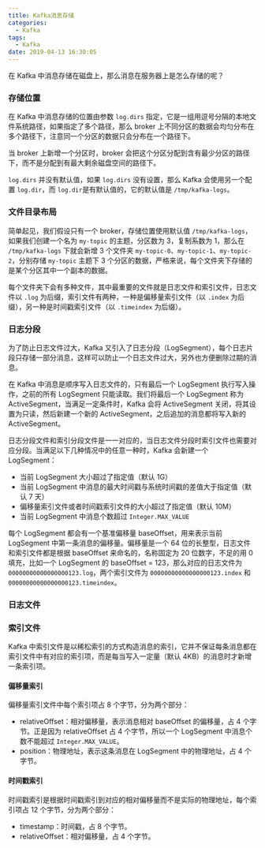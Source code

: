 ```yaml
---
title: Kafka消息存储
categories:
  - Kafka
tags:
  - Kafka
date: 2019-04-13 16:30:05
---
```


在 Kafka 中消息存储在磁盘上，那么消息在服务器上是怎么存储的呢？<!-- more -->


### 存储位置

在 Kafka 中消息存储的位置由参数 ```log.dirs``` 指定，它是一组用逗号分隔的本地文件系统路径，如果指定了多个路径，那么 broker 上不同分区的数据会均匀分布在多个路径下，注意同一个分区的数据只会分布在一个路径下。

当 broker 上新增一个分区时，broker 会把这个分区分配到含有最少分区的路径下，而不是分配到有最大剩余磁盘空间的路径下。

```log.dirs``` 并没有默认值，如果 ```log.dirs``` 没有设置，那么 Kafka 会使用另一个配置 ```log.dir```，而 ```log.dir```是有默认值的，它的默认值是 ```/tmp/kafka-logs```。

### 文件目录布局

简单起见，我们假设只有一个 broker，存储位置使用默认值 ```/tmp/kafka-logs```，如果我们创建一个名为 ```my-topic``` 的主题，分区数为 3，复制系数为 1，那么在 ```/tmp/kafka-logs``` 下就会新增 3 个文件夹 ```my-topic-0```、```my-topic-1```、```my-topic-2```，分别存储 ```my-topic``` 主题下 3 个分区的数据，严格来说，每个文件夹下存储的是某个分区其中一个副本的数据。

每个文件夹下会有多种文件，其中最重要的文件就是日志文件和索引文件，日志文件以 ```.log``` 为后缀，索引文件有两种，一种是偏移量索引文件（以 ```.index``` 为后缀），另一种是时间戳索引文件（以 ```.timeindex``` 为后缀）。

### 日志分段

为了防止日志文件过大，Kafka 又引入了日志分段（LogSegment），每个日志片段只存储一部分消息，这样可以防止一个日志文件过大，另外也方便删除过期的消息。

在 Kafka 中消息是顺序写入日志文件的，只有最后一个 LogSegment 执行写入操作，之前的所有 LogSegment 只能读取。我们将最后一个 LogSegment 称为 ActiveSegment，当满足一定条件时，Kafka 会将 ActiveSegment 关闭，将其设置为只读，然后新建一个新的 ActiveSegment，之后追加的消息都将写入新的 ActiveSegment。

日志分段文件和索引分段文件是一一对应的，当日志文件分段时索引文件也需要对应分段。当满足以下几种情况中的任意一种时，Kafka 会新建一个 LogSegment：

- 当前 LogSegment 大小超过了指定值（默认 1G）
- 当前 LogSegment 中消息的最大时间戳与系统时间戳的差值大于指定值（默认 7 天）
- 偏移量索引文件或者时间戳索引文件的大小超过了指定值（默认 10M）
- 当前 LogSegment 中消息个数超过 ```Integer.MAX_VALUE```

每个 LogSegment 都会有一个基准偏移量 baseOffset，用来表示当前 LogSegment 中第一条消息的偏移量。偏移量是一个 64 位的长整型，日志文件和索引文件都是根据 baseOffset 来命名的，名称固定为 20 位数字，不足的用 0 填充，比如一个 LogSegment 的 baseOffset = 123，那么对应的日志文件为 ```00000000000000000123.log```，两个索引文件为 ```00000000000000000123.index``` 和 ```00000000000000000123.timeindex```。


### 日志文件

### 索引文件

Kafka 中索引文件是以稀松索引的方式构造消息的索引，它并不保证每条消息都在索引文件中有对应的索引项，而是每当写入一定量（默认 4KB）的消息时才新增一条索引项。


#### 偏移量索引

偏移量索引文件中每个索引项占 8 个字节，分为两个部分：

- relativeOffset：相对偏移量，表示消息相对 baseOffset 的偏移量，占 4 个字节。正是因为 relativeOffset 占 4 个字节，所以一个 LogSegment 中消息个数不能超过 ```Integer.MAX_VALUE```。
- position：物理地址，表示这条消息在 LogSegment 中的物理地址，占 4 个字节。


#### 时间戳索引

时间戳索引是根据时间戳索引到对应的相对偏移量而不是实际的物理地址，每个索引项占 12 个字节，分为两个部分：

- timestamp：时间戳，占 8 个字节。
- relativeOffset：相对偏移量，占 4 个字节。





